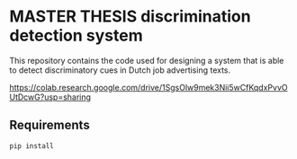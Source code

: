 # MASTER THESIS discrimination detection system
This repository contains the code used for designing a system that is able to detect discriminatory cues in Dutch job advertising texts.

https://colab.research.google.com/drive/1SgsOlw9mek3Nii5wCfKqdxPvvOUtDcwG?usp=sharing

## Requirements
`pip install `
